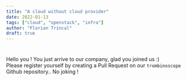 ```yaml
---
title: "A cloud without cloud provider"
date: 2022-01-13
tags: ["cloud", "openstack", "infra"]
author: "Florian Trincal"
draft: true
---
```


# 

Hello you ! You just arrive to our company, glad you joined us :)  
Please register yourself by creating a Pull Request on our `trombinoscope` Github repository.. No joking !

